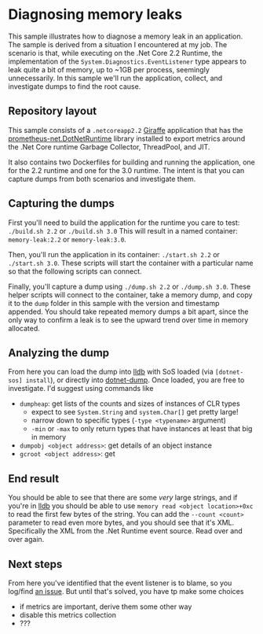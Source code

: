 # Diagnosing memory leaks

This sample illustrates how to diagnose a memory leak in an application.  The sample is derived from a situation I encountered at my job.  The scenario is that, while executing on the .Net Core 2.2 Runtime, the implementation of the `System.Diagnostics.EventListener` type appears to leak quite a bit of memory, up to ~1GB per process, seemingly unnecessarily.  In this sample we'll run the application, collect, and investigate dumps to find the root cause.

## Repository layout

This sample consists of a `.netcoreapp2.2` [Giraffe] application that has the [prometheus-net.DotNetRuntime] library installed to export metrics around the .Net Core runtime Garbage Collector, ThreadPool, and JIT.

It also contains two Dockerfiles for building and running the application, one for the 2.2 runtime and one for the 3.0 runtime. The intent is that you can capture dumps from both scenarios and investigate them.

## Capturing the dumps

First you'll need to build the application for the runtime you care to test: `./build.sh 2.2` or `./build.sh 3.0`
This will result in a named container: `memory-leak:2.2` or `memory-leak:3.0`.

Then, you'll run the application in its container: `./start.sh 2.2` or `./start.sh 3.0`.  These scripts will start the container with a particular name so that the following scripts can connect.

Finally, you'll capture a dump using `./dump.sh 2.2` or `./dump.sh 3.0`.  These helper scripts will connect to the container, take a memory dump, and copy it to the `dump` folder in this sample with the version and timestamp appended.  You should take repeated memory dumps a bit apart, since the only way to confirm a leak is to see the upward trend over time in memory allocated.

## Analyzing the dump

From here you can load the dump into [lldb] with SoS loaded (via `[dotnet-sos] install`), or directly into [dotnet-dump]. Once loaded, you are free to investigate.  I'd suggest using commands like 

* `dumpheap`:  get lists of the counts and sizes of instances of CLR types 
  * expect to see `System.String` and `system.Char[]` get pretty large!
  * narrow down to specific types (`-type <typename>` argument)
  * `-min` or `-max` to only return types that have instances at least that big in memory
* `dumpobj <object address>`: get details of an object instance
* `gcroot <object address>`: get

## End result

You should be able to see that there are some _very_ large strings, and if you're in [lldb] you should be able to use `memory read <object location>+0xc` to read the first few bytes of the string. You can add the `--count <count>` parameter to read even more bytes, and you should see that it's XML.  Specifically the XML from the .Net Runtime event source.  Read over and over again.

## Next steps

From here you've identified that the event listener is to blame, so you log/find [an issue](https://github.com/djluck/prometheus-net.DotNetRuntime/issues/6#). But until that's solved, you have tp make some choices

* if metrics are important, derive them some other way
* disable this metrics collection
* ???

[prometheus-net.DotNetRuntime]: (https://github.com/djluck/prometheus-net.DotNetRuntime)
[Giraffe]: (https://github.com/giraffe-fsharp/Giraffe)
[lldb]: https://lldb.llvm.org/
[dotnet-sos]: https://github.com/dotnet/diagnostics/blob/master/documentation/installing-sos-instructions.md
[dotnet-dump]: https://github.com/dotnet/diagnostics/blob/master/documentation/dotnet-dump-instructions.md

